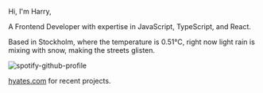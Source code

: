 Hi, I'm Harry,

A Frontend Developer with expertise in JavaScript, TypeScript, and React.

<!-- WEATHER_START -->
Based in Stockholm, where the temperature is 0.51°C, right now light rain is mixing with snow, making the streets glisten.
<!-- WEATHER_END -->

<p align="left">
  <a>
    <img src="https://spotify-github-profile.vercel.app/api/view?uid=bigbello&cover_image=true&theme=natemoo-re&show_offline=true&background_color=121212&interchange=false&bar_color=53b14f&bar_color_cover=false" alt="spotify-github-profile">
  </a>
</p>

[hyates.com](http://hyates.com) for recent projects.




